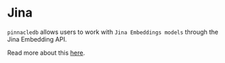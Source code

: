 # Jina

`pinnacledb` allows users to work with `Jina Embeddings models` through the Jina Embedding API.

Read more about this [here](/docs/docs/walkthrough/ai_apis#jina).